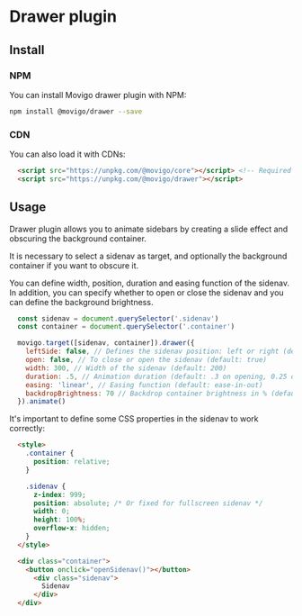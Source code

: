 # Drawer plugin

## Install

### NPM

You can install Movigo drawer plugin with NPM:

```bash
npm install @movigo/drawer --save
```
    
### CDN

You can also load it with CDNs:
    
```html
  <script src="https://unpkg.com/@movigo/core"></script> <!-- Required dependency -->
  <script src="https://unpkg.com/@movigo/drawer"></script>
```

## Usage

Drawer plugin allows you to animate sidebars
by creating a slide effect and obscuring the background container.

It is necessary to select a sidenav as target, and optionally
the background container if you want to obscure it.

You can define width, position, duration and easing function of the sidenav. In addition,
you can specify whether to open or close the sidenav and you can define the background brightness.

```js
  const sidenav = document.querySelector('.sidenav')
  const container = document.querySelector('.container')

  movigo.target([sidenav, container]).drawer({
    leftSide: false, // Defines the sidenav position: left or right (default: true)
    open: false, // To close or open the sidenav (default: true)
    width: 300, // Width of the sidenav (default: 200)
    duration: .5, // Animation duration (default: .3 on opening, 0.25 on closing)
    easing: 'linear', // Easing function (default: ease-in-out)
    backdropBrightness: 70 // Backdrop container brightness in % (default: 60)
  }).animate()
```

It's important to define some CSS properties in the sidenav to work correctly:

```html
  <style>
    .container {
      position: relative;
    }

    .sidenav {
      z-index: 999;
      position: absolute; /* Or fixed for fullscreen sidenav */
      width: 0;
      height: 100%;
      overflow-x: hidden;
    }
  </style>

  <div class="container">
    <button onclick="openSidenav()"></button>
      <div class="sidenav">
        Sidenav
      </div>
  </div>
```